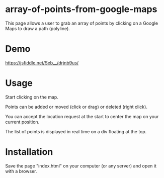 # array-of-points-from-google-maps
This page allows a user to grab an array of points by clicking on a Google Maps to draw a path (polyline).

# Demo
https://jsfiddle.net/Seb__/drjnb9us/

# Usage
Start clicking on the map.

Points can be added or moved (click or drag) or deleted (right click).

You can accept the location request at the start to center the map on your current position.

The list of points is displayed in real time on a div floating at the top.

# Installation
Save the page "index.html" on your computer (or any server) and open it with a browser.




